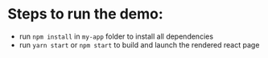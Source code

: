 # Steps to run the demo:

- run `npm install` in `my-app` folder to install all dependencies
- run `yarn start` or `npm start` to build and launch the rendered react page
